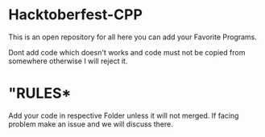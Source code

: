 # Hacktoberfest-CPP

This is an open repository for all here you can add your Favorite Programs.

Dont add code which doesn't works and code must not be copied from somewhere otherwise I will reject it.


# "RULES*
Add your code in respective Folder unless it will not merged. If facing problem make an issue and we will discuss there.
